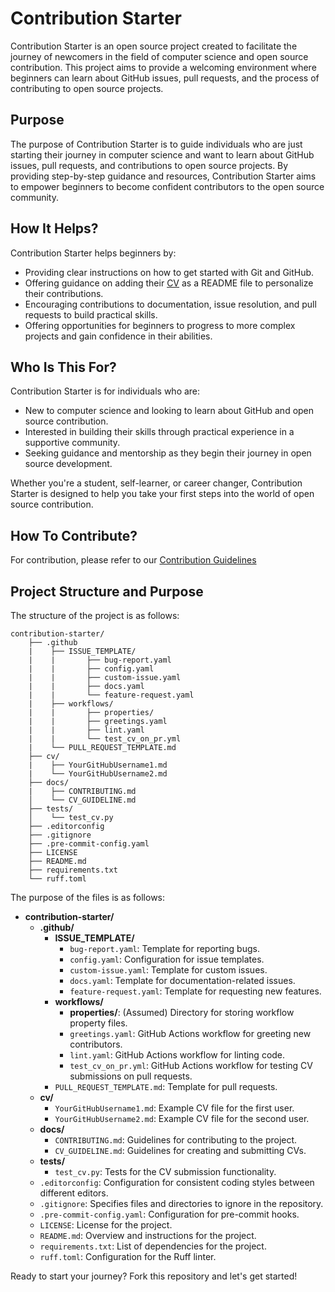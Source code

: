 # Contribution Starter

Contribution Starter is an open source project created to facilitate the journey of newcomers in the field of computer science and open source contribution. This project aims to provide a welcoming environment where beginners can learn about GitHub issues, pull requests, and the process of contributing to open source projects.

## Purpose

The purpose of Contribution Starter is to guide individuals who are just starting their journey in computer science and want to learn about GitHub issues, pull requests, and contributions to open source projects. By providing step-by-step guidance and resources, Contribution Starter aims to empower beginners to become confident contributors to the open source community.

## How It Helps?

Contribution Starter helps beginners by:

- Providing clear instructions on how to get started with Git and GitHub.
- Offering guidance on adding their [CV](docs/CV_GUIDLINE.md) as a README file to personalize their contributions.
- Encouraging contributions to documentation, issue resolution, and pull requests to build practical skills.
- Offering opportunities for beginners to progress to more complex projects and gain confidence in their abilities.

## Who Is This For?

Contribution Starter is for individuals who are:

- New to computer science and looking to learn about GitHub and open source contribution.
- Interested in building their skills through practical experience in a supportive community.
- Seeking guidance and mentorship as they begin their journey in open source development.

Whether you're a student, self-learner, or career changer, Contribution Starter is designed to help you take your first steps into the world of open source contribution.

## How To Contribute?

For contribution, please refer to our [Contribution Guidelines](docs/CONTRIBUTING.md)

## Project Structure and Purpose

The structure of the project is as follows:
```
contribution-starter/
    ├── .github
    |    ├── ISSUE_TEMPLATE/
    |    |       ├── bug-report.yaml
    |    |       ├── config.yaml
    |    |       ├── custom-issue.yaml
    |    |       ├── docs.yaml
    |    |       └── feature-request.yaml
    |    ├── workflows/
    |    |       ├── properties/
    |    |       ├── greetings.yaml
    |    |       ├── lint.yaml
    |    |       └── test_cv_on_pr.yml
    |    └── PULL_REQUEST_TEMPLATE.md
    ├── cv/
    |    ├── YourGitHubUsername1.md
    |    └── YourGitHubUsername2.md
    ├── docs/
    |    ├── CONTRIBUTING.md
    │    └── CV_GUIDELINE.md
    ├── tests/
    │    └── test_cv.py
    ├── .editorconfig
    ├── .gitignore
    ├── .pre-commit-config.yaml
    ├── LICENSE
    ├── README.md
    ├── requirements.txt
    └── ruff.toml     
```
The purpose of the files is as follows:
- **contribution-starter/**
  - **.github/**
    - **ISSUE_TEMPLATE/**
      - `bug-report.yaml`: Template for reporting bugs.
      - `config.yaml`: Configuration for issue templates.
      - `custom-issue.yaml`: Template for custom issues.
      - `docs.yaml`: Template for documentation-related issues.
      - `feature-request.yaml`: Template for requesting new features.
    - **workflows/**
      - **properties/**: (Assumed) Directory for storing workflow property files.
      - `greetings.yaml`: GitHub Actions workflow for greeting new contributors.
      - `lint.yaml`: GitHub Actions workflow for linting code.
      - `test_cv_on_pr.yml`: GitHub Actions workflow for testing CV submissions on pull requests.
    - `PULL_REQUEST_TEMPLATE.md`: Template for pull requests.
  - **cv/**
    - `YourGitHubUsername1.md`: Example CV file for the first user.
    - `YourGitHubUsername2.md`: Example CV file for the second user.
  - **docs/**
    - `CONTRIBUTING.md`: Guidelines for contributing to the project.
    - `CV_GUIDELINE.md`: Guidelines for creating and submitting CVs.
  - **tests/**
    - `test_cv.py`: Tests for the CV submission functionality.
  - `.editorconfig`: Configuration for consistent coding styles between different editors.
  - `.gitignore`: Specifies files and directories to ignore in the repository.
  - `.pre-commit-config.yaml`: Configuration for pre-commit hooks.
  - `LICENSE`: License for the project.
  - `README.md`: Overview and instructions for the project.
  - `requirements.txt`: List of dependencies for the project.
  - `ruff.toml`: Configuration for the Ruff linter.

Ready to start your journey? Fork this repository and let's get started!
